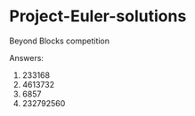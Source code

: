 Project-Euler-solutions
=======================

Beyond Blocks competition

Answers:
1) 233168
2) 4613732
3) 6857
4) 232792560
